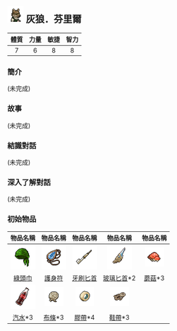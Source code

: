 ## ![img](images/Wolf.png) 灰狼．芬里爾

|體質|力量|敏捷|智力|
|:--:|:--:|:--:|:--:|
|7|6|8|8|

### 簡介

(未完成)

### 故事

(未完成)

### 結識對話

(未完成)

### 深入了解對話

(未完成)

### 初始物品

|物品名稱|物品名稱|物品名稱|物品名稱|物品名稱|
|:--:|:--:|:--:|:--:|:--:|
| ![img](images/item_pic_LTJ.png) | ![img](images/item_pic_HYHSF.png) | ![img](images/item_pic_YSBS.png) | ![img](images/item_pic_BLBS.png) | ![img](images/item_pic_HMG.png) |
| [綠頭巾](道具.md#綠頭巾) | [護身符](道具.md#護身符) | [牙刷匕首](道具.md#牙刷匕首) | [玻璃匕首](道具.md#玻璃匕首)*2 | [蘑菇](道具.md#蘑菇)*3 |
| ![img](images/item_pic_QS2.png) | ![img](images/item_pic_BT.png) | ![img](images/item_pic_JD.png) | ![img](images/item_pic_XD.png) |  |
| [汽水](道具.md#汽水)*3 | [布條](道具.md#布條)*3 | [膠帶](道具.md#膠帶)*4 | [鞋帶](道具.md#鞋帶)*3 |  |
